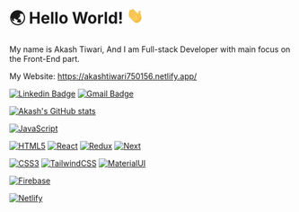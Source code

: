 # 🌏 Hello World! <img src="https://github.com/ABSphreak/ABSphreak/blob/master/gifs/Hi.gif" width="30px"></h2>

My name is Akash Tiwari, And I am Full-stack Developer with main focus on the Front-End part.

My Website: https://akashtiwari750156.netlify.app/

[![Linkedin Badge](https://img.shields.io/badge/-LinkedIn-blue?style=square&logo=Linkedin&logoColor=white&link=https://www.linkedin.com/in/akash-tiwari-03b3621b7/)](https://www.linkedin.com/in/akash-tiwari-03b3621b7/)
[![Gmail Badge](https://img.shields.io/badge/-Gmail-c14438?style=square&logo=Gmail&logoColor=white&link=mailto:akashtiwari750156@gmail.com)](mailto:akashtiwari750156@gmail.com)

[![Akash's GitHub stats](https://github-readme-stats.vercel.app/api?username=akku750156&show_icons=true&count_private=true)](https://github.com/akku750156/github-readme-stats)

<!-- [![Top Langs](https://github-readme-stats.vercel.app/api/top-langs/?username=akku750156)](https://github.com/akku750156/github-readme-stats) -->

[![JavaScript](https://img.shields.io/badge/-JavaScript-blue?style=square&logo=javascript&link=https://github.com/LuizCarlosAbbott/)](https://github.com/LuizCarlosAbbott/)

[![HTML5](https://img.shields.io/badge/-HTML5-E34F26?style=square&logo=html5&logoColor=white&link=https://github.com/LuizCarlosAbbott/)](https://github.com/LuizCarlosAbbott/)
[![React](https://img.shields.io/badge/-React-yellow?style=square&logo=react&link=https://github.com/LuizCarlosAbbott/)](https://github.com/LuizCarlosAbbott/)
[![Redux](https://img.shields.io/badge/-Redux-black?style=square&logo=redux&link=https://github.com/LuizCarlosAbbott/)](https://github.com/LuizCarlosAbbott/)
[![Next](https://img.shields.io/badge/-Next-white?style=square&logo=nextjs&link=https://github.com/LuizCarlosAbbott/)](https://github.com/LuizCarlosAbbott/)

[![CSS3](https://img.shields.io/badge/-CSS3-1572B6?style=square&logo=css3&link=https://github.com/LuizCarlosAbbott/)](https://github.com/LuizCarlosAbbott/)
[![TailwindCSS](https://img.shields.io/badge/-TailwindCSS-black?style=square&logo=tailwindcss&link=https://github.com/LuizCarlosAbbott/)](https://github.com/LuizCarlosAbbott/)
[![MaterialUI](https://img.shields.io/badge/-materialUI-red?style=square&logo=materialui&link=https://github.com/LuizCarlosAbbott/)](https://github.com/LuizCarlosAbbott/)

[![Firebase](https://img.shields.io/badge/-Firebase-black?style=square&logo=firebase&link=https://github.com/LuizCarlosAbbott/)](https://github.com/LuizCarlosAbbott/)

[![Netlify](https://img.shields.io/badge/-Netlify-orange?style=square&logo=netlify&link=https://github.com/LuizCarlosAbbott/)](https://github.com/LuizCarlosAbbott/)

